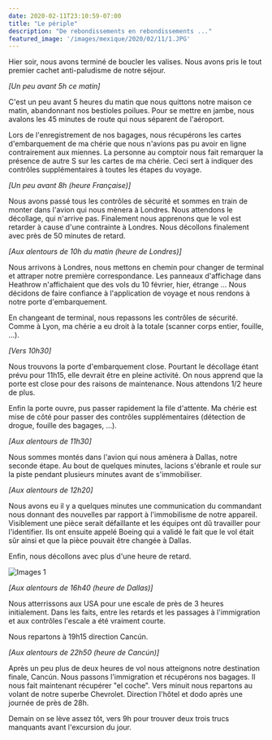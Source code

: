```yaml
---
date: 2020-02-11T23:10:59-07:00
title: "Le périple"
description: "De rebondissements en rebondissements ..."
featured_image: '/images/mexique/2020/02/11/1.JPG'
---
```


Hier soir, nous avons terminé de boucler les valises. Nous avons pris le tout premier cachet anti-paludisme de notre séjour. 

_[Un peu avant 5h ce matin]_

C'est un peu avant 5 heures du matin que nous quittons notre maison ce matin, abandonnant nos bestioles poilues. Pour se mettre en jambe, nous avalons les 45 minutes de route qui nous séparent de l'aéroport. 

Lors de l'enregistrement de nos bagages, nous récupérons les cartes d'embarquement de ma chérie que nous n'avions pas pu avoir en ligne contrairement aux miennes. La personne au comptoir nous fait remarquer la présence de autre S sur les cartes de ma chérie. Ceci sert à indiquer des contrôles supplémentaires à toutes les étapes du voyage. 

_[Un peu avant 8h (heure Française)]_

Nous avons passé tous les contrôles de sécurité et sommes en train de monter dans l'avion qui nous mènera à Londres. Nous attendons le décollage, qui n'arrive pas. Finalement nous apprenons que le vol est retarder à cause d'une contrainte à Londres. Nous décollons finalement avec près de 50 minutes de retard. 

_[Aux alentours de 10h du matin (heure de Londres)]_

Nous arrivons à Londres, nous mettons en chemin pour changer de terminal et attraper notre première correspondance. Les panneaux d'affichage dans Heathrow n'affichaient que des vols du 10 février, hier, étrange ... Nous décidons de faire confiance à l'application de voyage et nous rendons à notre porte d'embarquement. 

En changeant de terminal, nous repassons les contrôles de sécurité. Comme à Lyon, ma chérie a eu droit à la totale (scanner corps entier, fouille, ...). 

_[Vers 10h30]_

Nous trouvons la porte d'embarquement close. Pourtant le décollage étant prévu pour 11h15, elle devrait être en pleine activité. On nous apprend que la porte est close pour des raisons de maintenance. Nous attendons 1/2 heure de plus. 

Enfin la porte ouvre,  pus passer rapidement la file d'attente. Ma chérie est mise de côté pour passer des contrôles supplémentaires (détection de drogue, fouille des bagages, ...). 

_[Aux alentours de 11h30]_

Nous sommes montés dans l'avion qui nous amènera à Dallas, notre seconde étape. Au bout de quelques minutes, lacions s'ébranle et roule sur la piste pendant plusieurs minutes avant de s'immobiliser. 

_[Aux alentours de 12h20]_

Nous avons eu il y a quelques minutes une communication du commandant nous donnant des nouvelles par rapport à l'immobilisme de notre appareil. Visiblement une pièce serait défaillante et les équipes ont dû travailler pour l'identifier. Ils ont ensuite appelé Boeing qui a validé le fait que le vol était sûr ainsi et que la pièce pouvait être changée à Dallas. 

Enfin, nous décollons avec plus d'une heure de retard. 

![Images 1](/images/mexique/2020/02/11/1.JPG)

_[Aux alentours de 16h40 (heure de Dallas)]_

Nous atterrissons aux USA pour une escale de près de 3 heures initialement. Dans les faits, entre les retards et les passages à l'immigration et aux contrôles l'escale a été vraiment courte. 

Nous repartons à 19h15 direction Cancún. 

_[Aux alentours de 22h50 (heure de Cancún)]_

Après un peu plus de deux heures de vol nous atteignons notre destination finale, Cancún. Nous passons l'immigration et récupérons nos bagages. Il nous fait maintenant récupérer "el coche". Vers minuit nous repartons au volant de notre superbe Chevrolet. Direction l'hôtel et dodo après une journée de près de 28h. 

Demain on se lève assez tôt, vers 9h pour trouver deux trois trucs manquants avant l'excursion du jour. 
